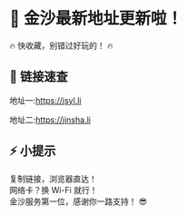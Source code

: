 # 🎉 金沙最新地址更新啦！
🔥 快收藏，别错过好玩的！ 🔥

## 🚀 链接速查

地址一:https://jsyl.li  

地址二:https://jinsha.li   



## ⚡ 小提示

复制链接，浏览器直达！  
网络卡？换 Wi-Fi 就行！  
金沙服务第一位，感谢你一路支持！ 😎

